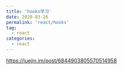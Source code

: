 ```yaml
---
title: 'hooks学习'
date: 2020-03-26
permalink: 'react/hooks'
tag:
  - react
categories:
  - react
---
```


https://juejin.im/post/6844903805570514958
